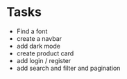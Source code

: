 # Tasks

- Find a font
- create a navbar
- add dark mode
- create product card
- add login / register
- add search and filter and pagination
